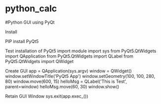 # python_calc
#Python GUI using PyQt

Install

PIP install PyQt5

Test installation of PyQt5
import module
import sys
from PyQt5.QtWidgets import QApplication
from PyQt5.QtWidgets import QLabel
from PyQt5.QtWidgets import QWidget

Create GUI
app = QApplication(sys.argv)
window = QWidget()
window.setWindowTitle('PyQt5 App')
window.setGeometry(100, 100, 280, 80)
window.move(600, 15)
helloMsg = QLabel('This is Test', parent=window)
helloMsg.move(60, 30)
window.show()

Retain GUI Window
sys.exit(app.exec_())
